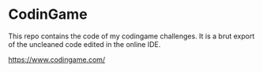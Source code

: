 # CodinGame

This repo contains the code of my codingame challenges.
It is a brut export of the uncleaned code edited in the online IDE.

https://www.codingame.com/

